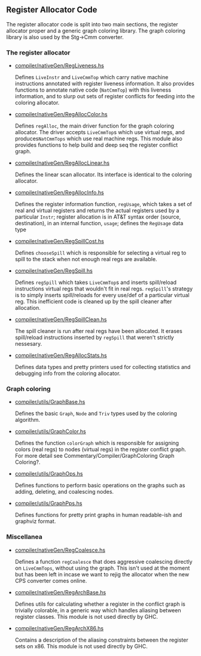 ## Register Allocator Code


The register allocator code is split into two main sections, the register allocator proper and a generic graph coloring library. The graph coloring library is also used by the Stg-\>Cmm converter.

### The register allocator

- [compiler/nativeGen/RegLiveness.hs](/trac/ghc/browser/ghc/compiler/nativeGen/RegLiveness.hs)

  Defines `LiveInstr` and `LiveCmmTop` which carry native machine instructions annotated with register liveness information. It also provides functions to annotate native code (`NatCmmTop`) with this liveness information, and to slurp out sets of register conflicts for feeding into the coloring allocator.

- [compiler/nativeGen/RegAllocColor.hs](/trac/ghc/browser/ghc/compiler/nativeGen/RegAllocColor.hs)

  Defines `regAlloc`, the main driver function for the graph coloring allocator. The driver accepts `LiveCmmTop`s which use virtual regs, and produces`NatCmmTops` which use real machine regs. This module also provides functions to help build and deep seq the register conflict graph.

- [compiler/nativeGen/RegAllocLinear.hs](/trac/ghc/browser/ghc/compiler/nativeGen/RegAllocLinear.hs)

  Defines the linear scan allocator. Its interface is identical to the coloring allocator.

- [compiler/nativeGen/RegAllocInfo.hs](/trac/ghc/browser/ghc/compiler/nativeGen/RegAllocInfo.hs)

  Defines the register information function, `regUsage`, which takes a set of real and virtual registers and returns the actual registers used by a particular `Instr`; register allocation is in AT&T syntax order (source, destination), in an internal function, `usage`; defines the `RegUsage` data type

- [compiler/nativeGen/RegSpillCost.hs](/trac/ghc/browser/ghc/compiler/nativeGen/RegSpillCost.hs)

  Defines `chooseSpill` which is responsible for selecting a virtual reg to spill to the stack when not enough real regs are available.

- [compiler/nativeGen/RegSpill.hs](/trac/ghc/browser/ghc/compiler/nativeGen/RegSpill.hs)

  Defines `regSpill` which takes `LiveCmmTop`s and inserts spill/reload instructions virtual regs that wouldn't fit in real regs. `regSpill`'s strategy is to simply inserts spill/reloads for every use/def of a particular virtual reg. This inefficient code is cleaned up by the spill cleaner after allocation.

- [compiler/nativeGen/RegSpillClean.hs](/trac/ghc/browser/ghc/compiler/nativeGen/RegSpillClean.hs)

  The spill cleaner is run after real regs have been allocated. It erases spill/reload instructions inserted by `regSpill` that weren't strictly nessesary.

- [compiler/nativeGen/RegAllocStats.hs](/trac/ghc/browser/ghc/compiler/nativeGen/RegAllocStats.hs)

  Defines data types and pretty printers used for collecting statistics and debugging info from the coloring allocator.

### Graph coloring

- [compiler/utils/GraphBase.hs](/trac/ghc/browser/ghc/compiler/utils/GraphBase.hs)

  Defines the basic `Graph`, `Node` and `Triv` types used by the coloring algorithm.

- [compiler/utils/GraphColor.hs](/trac/ghc/browser/ghc/compiler/utils/GraphColor.hs)

  Defines the function `colorGraph` which is responsible for assigning colors (real regs) to nodes (virtual regs) in the register conflict graph. For more detail see Commentary/Compiler/GraphColoring Graph Coloring?.

- [compiler/utils/GraphOps.hs](/trac/ghc/browser/ghc/compiler/utils/GraphOps.hs)

  Defines functions to perform basic operations on the graphs such as adding, deleting, and coalescing nodes.

- [compiler/utils/GraphPps.hs](/trac/ghc/browser/ghc/compiler/utils/GraphPps.hs)

  Defines functions for pretty print graphs in human readable-ish and graphviz format.

### Miscellanea

- [compiler/nativeGen/RegCoalesce.hs](/trac/ghc/browser/ghc/compiler/nativeGen/RegCoalesce.hs)

  Defines a function `regCoalesce` that does aggressive coalescing directly on `LiveCmmTops`, without using the graph. This isn't used at the moment but has been left in incase we want to rejig the allocator when the new CPS converter comes online.

- [compiler/nativeGen/RegArchBase.hs](/trac/ghc/browser/ghc/compiler/nativeGen/RegArchBase.hs)

  Defines utils for calculating whether a register in the conflict graph is trivially colorable, in a generic way which handles aliasing between register classes. This module is not used directly by GHC.

- [compiler/nativeGen/RegArchX86.hs](/trac/ghc/browser/ghc/compiler/nativeGen/RegArchX86.hs)

  Contains a description of the aliasing constraints between the register sets on x86. This module is not used directly by GHC.

